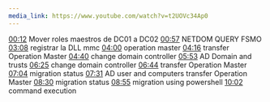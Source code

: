 ```yaml
---
media_link: https://www.youtube.com/watch?v=t2UOVc34Ap0
---
```

[00:12](https://www.youtube.com/watch?t=12&v=t2UOVc34Ap0)
Mover roles maestros de DC01 a DC02
[00:57](https://www.youtube.com/watch?t=57&v=t2UOVc34Ap0)
NETDOM QUERY FSMO
[03:08](https://www.youtube.com/watch?t=188&v=t2UOVc34Ap0)
registrar la DLL
mmc
[04:00](https://www.youtube.com/watch?t=240&v=t2UOVc34Ap0)
operation master
[04:16](https://www.youtube.com/watch?t=256&v=t2UOVc34Ap0)
transfer Operation Master
[04:40](https://www.youtube.com/watch?t=280&v=t2UOVc34Ap0)
change domain controller
[05:53](https://www.youtube.com/watch?t=353&v=t2UOVc34Ap0)
AD Domain and trusts
[06:25](https://www.youtube.com/watch?t=385&v=t2UOVc34Ap0)
change domain controller
[06:44](https://www.youtube.com/watch?t=404&v=t2UOVc34Ap0)
transfer Operation Master
[07:04](https://www.youtube.com/watch?t=424&v=t2UOVc34Ap0)
migration status
[07:31](https://www.youtube.com/watch?t=451&v=t2UOVc34Ap0)
AD user and computers
transfer Operation Master
[08:30](https://www.youtube.com/watch?t=510&v=t2UOVc34Ap0)
migration status
[08:55](https://www.youtube.com/watch?t=535&v=t2UOVc34Ap0)
migration using powershell
[10:02](https://www.youtube.com/watch?t=602&v=t2UOVc34Ap0)
command execution

